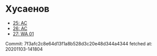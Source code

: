 # Хусаенов
- [25: AC](25.md)
- [26: AC](26.md)
- [27: WA 01](27.md)

Commit: 7f3afc2c8e64d13f1a8b528d3c20e48d344a4344
 fetched at: 20201103-141804
